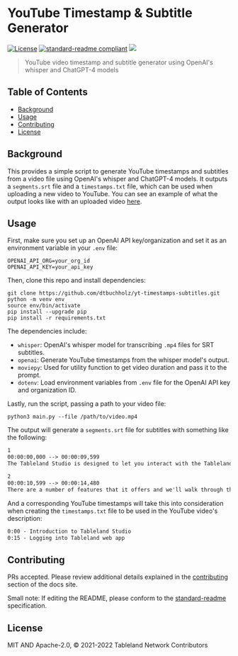 # YouTube Timestamp & Subtitle Generator

[![License](https://img.shields.io/github/license/tablelandnetwork/docs.svg)](./LICENSE)
[![standard-readme compliant](https://img.shields.io/badge/standard--readme-OK-green.svg)](https://github.com/RichardLitt/standard-readme)
[![](https://img.shields.io/badge/made%20by-Textile%20-blue.svg?style=flat-square)](http://textile.io)

> YouTube video timestamp and subtitle generator using OpenAI's whisper and ChatGPT-4 models

## Table of Contents

- [Background](#background)
- [Usage](#usage)
- [Contributing](#contributing)
- [License](#license)

## Background

This provides a simple script to generate YouTube timestamps and subtitles from a video file using OpenAI's whisper and ChatGPT-4 models. It outputs a `segments.srt` file and a `timestamps.txt` file, which can be used when uploading a new video to YouTube. You can see an example of what the output looks like with an uploaded video [here](https://www.youtube.com/watch?v=-MUq--Nrd0c).

## Usage

First, make sure you set up an OpenAI API key/organization and set it as an environment variable in your `.env` file:

```shell
OPENAI_API_ORG=your_org_id
OPENAI_API_KEY=your_api_key
```

Then, clone this repo and install dependencies:

```shell
git clone https://github.com/dtbuchholz/yt-timestamps-subtitles.git
python -m venv env
source env/bin/activate
pip install --upgrade pip
pip install -r requirements.txt
```

The dependencies include:

- `whisper`: OpenAI's whisper model for transcribing `.mp4` files for SRT subtitles.
- `openai`: Generate YouTube timestamps from the whisper model's output.
- `moviepy`: Used for utility function to get video duration and pass it to the prompt.
- `dotenv`: Load environment variables from `.env` file for the OpenAI API key and organization ID.

Lastly, run the script, passing a path to your video file:

```shell
python3 main.py --file /path/to/video.mp4
```

The output will generate a `segments.srt` file for subtitles with something like the following:

```txt
1
00:00:00,000 --> 00:00:09,599
The Tableland Studio is designed to let you interact with the Tableland network from the comfort of a web application or CLI to create teams, projects and tables.

2
00:00:10,599 --> 00:00:14,480
There are a number of features that it offers and we'll walk through them here today.
```

And a corresponding YouTube timestamps will take this into consideration when creating the `timestamps.txt` file to be used in the YouTube video's description:

```txt
0:00 - Introduction to Tableland Studio
0:15 - Logging into Tableland web app
```

## Contributing

PRs accepted. Please review additional details explained in the [contributing](https://docs.tableland.xyz/contribute) section of the docs site.

Small note: If editing the README, please conform to the [standard-readme](https://github.com/RichardLitt/standard-readme) specification.

## License

MIT AND Apache-2.0, © 2021-2022 Tableland Network Contributors
